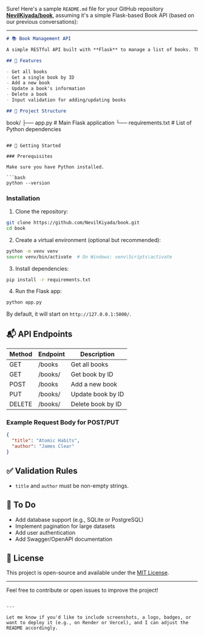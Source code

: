 Sure! Here's a sample `README.md` file for your GitHub repository [**NevilKiyada/book**](https://github.com/NevilKiyada/book/), assuming it's a simple Flask-based Book API (based on our previous conversations):

---

```markdown
# 📚 Book Management API

A simple RESTful API built with **Flask** to manage a list of books. This project demonstrates basic CRUD operations and serves as a beginner-friendly example for learning Flask.

## 🔧 Features

- Get all books
- Get a single book by ID
- Add a new book
- Update a book's information
- Delete a book
- Input validation for adding/updating books

## 📁 Project Structure

```

book/
├── app.py               # Main Flask application
└── requirements.txt     # List of Python dependencies

````

## 🚀 Getting Started

### Prerequisites

Make sure you have Python installed.

```bash
python --version
````

### Installation

1. Clone the repository:

```bash
git clone https://github.com/NevilKiyada/book.git
cd book
```

2. Create a virtual environment (optional but recommended):

```bash
python -m venv venv
source venv/bin/activate  # On Windows: venv\Scripts\activate
```

3. Install dependencies:

```bash
pip install -r requirements.txt
```

4. Run the Flask app:

```bash
python app.py
```

By default, it will start on `http://127.0.0.1:5000/`.

## 📬 API Endpoints

| Method | Endpoint    | Description       |
| ------ | ----------- | ----------------- |
| GET    | /books      | Get all books     |
| GET    | /books/<id> | Get book by ID    |
| POST   | /books      | Add a new book    |
| PUT    | /books/<id> | Update book by ID |
| DELETE | /books/<id> | Delete book by ID |

### Example Request Body for POST/PUT

```json
{
  "title": "Atomic Habits",
  "author": "James Clear"
}
```

## ✅ Validation Rules

* `title` and `author` must be non-empty strings.

## 📌 To Do

* Add database support (e.g., SQLite or PostgreSQL)
* Implement pagination for large datasets
* Add user authentication
* Add Swagger/OpenAPI documentation

## 📄 License

This project is open-source and available under the [MIT License](LICENSE).

---

Feel free to contribute or open issues to improve the project!

```

---

Let me know if you'd like to include screenshots, a logo, badges, or want to deploy it (e.g., on Render or Vercel), and I can adjust the README accordingly.
```
